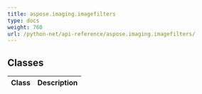 ```yaml
---
title: aspose.imaging.imagefilters
type: docs
weight: 760
url: /python-net/api-reference/aspose.imaging.imagefilters/
---
```





## **Classes**
|**Class**|**Description**|
| :- | :- |
